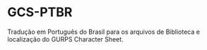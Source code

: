 # GCS-PTBR
Tradução em Português do Brasil para os arquivos de Biblioteca e localização do GURPS Character Sheet.
